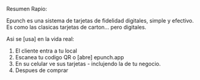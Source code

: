 
Resumen Rapio:

Epunch es una sistema de tarjetas de fidelidad digitales, simple y efectivo.
Es como las clasicas tarjetas de carton... pero digitales.



Asi se [usa] en la vida real:

1. El cliente entra a tu local
2. Escanea tu codigo QR o [abre] epunch.app
3. En su celular ve sus tarjetas - inclujendo la de tu negocio.
4. Despues de comprar 